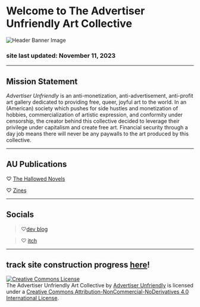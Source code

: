 
# Welcome to The Advertiser Unfriendly Art Collective

![Header Banner Image](https://64.media.tumblr.com/e1062345df5666cfbb0d8e52ec7115cf/c94063325ded659d-36/s2048x3072/12f9d1f873c511f796ba2ddc9d4831c12275c90b.png)
### site last updated: November 11, 2023
---
## Mission Statement
*Advertiser Unfriendly* is an anti-monetization, anti-advertisement, anti-profit art gallery dedicated to providing free, queer, joyful art to the world. In an (American) society which pushes for side hustles and monetization of hobbies, commercialization of artistic expression, and conformity under censorship, the creator behind this collective decided to leverage their privilege under capitalism and create free art. Financial security through a day job means there will never be any paywalls to the art produced by this collective.

---

## AU Publications
♡ [The Hallowed Novels](https://advertiser-unfriendly.github.io/Hallowed)

♡ [Zines](https://advertiser-unfriendly.itch.io/)

---

## Socials

>♡[dev blog](https://advertiser-unfriendly.tumblr.com)

>♡ [itch](https://advertiser-unfriendly.itch.io/)

---
track site construction progress [here](https://github.com/users/advertiser-unfriendly/projects/2)!
---

<a rel="license" href="http://creativecommons.org/licenses/by-nc-nd/4.0/"><img alt="Creative Commons License" style="border-width:0" src="https://i.creativecommons.org/l/by-nc-nd/4.0/88x31.png" /></a><br /><span xmlns:dct="http://purl.org/dc/terms/" property="dct:title">The Advertiser Unfriendly Art Collective</span> by <a xmlns:cc="http://creativecommons.org/ns#" href="https://advertiser-unfriendly.itch.io" property="cc:attributionName" rel="cc:attributionURL">Advertiser Unfriendly</a> is licensed under a <a rel="license" href="http://creativecommons.org/licenses/by-nc-nd/4.0/">Creative Commons Attribution-NonCommercial-NoDerivatives 4.0 International License</a>.<br />
